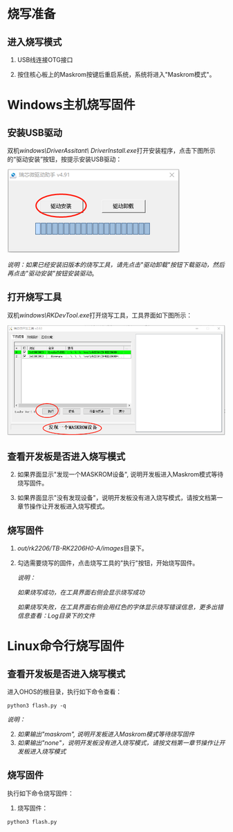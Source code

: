 # 烧写准备

## 进入烧写模式

1. USB线连接OTG接口

2. 按住核心板上的Maskrom按键后重启系统，系统将进入"Maskrom模式"。

# Windows主机烧写固件

## 安装USB驱动

双机*windows\DriverAssitant\ DriverInstall.exe*打开安装程序，点击下图所示的“驱动安装”按钮，按提示安装USB驱动：

![](./pictures/DriverInstall.png)

*说明：如果已经安装旧版本的烧写工具，请先点击"驱动卸载"按钮下载驱动，然后再点击"驱动安装"按钮安装驱动*。

## 打开烧写工具

双机*windows\RKDevTool.exe*打开烧写工具，工具界面如下图所示：

![](pictures/FlashTool.png)

## 查看开发板是否进入烧写模式

2. 如果界面显示"发现一个MASKROM设备", 说明开发板进入Maskrom模式等待烧写固件。

3. 如果界面显示"没有发现设备"，说明开发板没有进入烧写模式，请按文档第一章节操作让开发板进入烧写模式。


## 烧写固件

1. *out/rk2206/TB-RK2206H0-A/images*目录下。

2. 勾选需要烧写的固件，点击烧写工具的"执行"按钮，开始烧写固件。

   *说明：*
   
    *如果烧写成功，在工具界面右侧会显示烧写成功*
   
   *如果烧写失败，在工具界面右侧会用红色的字体显示烧写错误信息，更多出错信息查看：Log目录下的文件*

# Linux命令行烧写固件

## 查看开发板是否进入烧写模式

进入OHOS的根目录，执行如下命令查看：

```
python3 flash.py -q
```

*说明：*

2. *如果输出"maskrom", 说明开发板进入Maskrom模式等待烧写固件*
3. *如果输出"none"，说明开发板没有进入烧写模式，请按文档第一章节操作让开发板进入烧写模式*

## 烧写固件

执行如下命令烧写固件：

1. 烧写固件：

```
python3 flash.py
```
